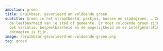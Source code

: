 ```yaml
---
ambition: groen
title: Bruikbaar, gevarieerd en voldoende groen
subtitle: Groen in het straatbeeld, parkjes, bossen en stadsgroen, … Ze verhogen
  de leefbaarheid van je stad of gemeente. Er moet voldoende groen zijn. Maar
  ook variatie, bespeelbaarheid en de mogelijkheid om er intergenerationeel te
  ontmoeten is fijn.
image: /bruikbaar-gevarieerd-en-voldoende-groen.png
tag: groen
---
```

